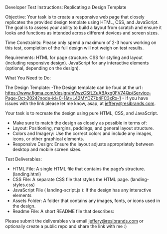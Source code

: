 Developer Test Instructions: Replicating a Design Template

Objective:
Your task is to create a responsive web page that closely replicates the provided design template using HTML, CSS, and JavaScript. 
The goal is to assess your ability to build a layout from scratch and ensure it looks and functions as intended across different devices and screen sizes.

Time Constraints: 
Please only spend a maximum of 2-3 hours working on this test, completion of the full design will not weigh on test results. 

Requirements:
HTML for page structure.
CSS for styling and layout (including responsive design).
JavaScript for any interactive elements (optional, depending on the design).


What You Need to Do:

 The Design Template:
  -The Design template can be foud at the url : https://www.figma.com/design/mVwzCSfLZuABAxg0FV74Qp/Service-Page-Oct-2024?node-id=0-1&t=L42MYDZ7b4FC3xRx-1
    - If you have issues with the link please let me know, asap, at jeffery@resibrands.com.

Your task is to recreate the design using pure HTML, CSS, and JavaScript.
  - Make sure to match the design as closely as possible in terms of:
  - Layout: Positioning, margins, paddings, and general layout structure.
  - Colors and Imagery: Use the correct colors and include any images, icons, or other graphical elements.  
  - Responsive Design: Ensure the layout adjusts appropriately between desktop and mobile screen sizes.


Test Deliverables:
  - HTML File: A single HTML file that contains the page’s structure. (landing.html)
  - CSS File: A separate CSS file that styles the HTML page. (landing-styles.css)
  - JavaScript File ( landing-script.js ): If the design has any interactive elements 
  - Assets Folder: A folder that contains any images, fonts, or icons used in the design.
  - Readme File: A short README file that describes:

Please submit the deliverables via email jeffery@resibrands.com or optionally create a public repo and share the link with me :) 
